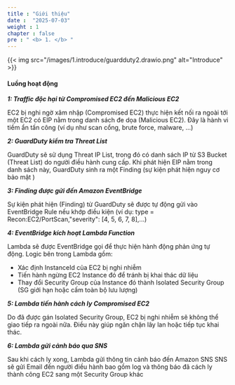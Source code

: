 ```yaml
---
title : "Giới thiệu"
date :  "2025-07-03" 
weight : 1 
chapter : false
pre : " <b> 1. </b> "
---
```

{{< img src="/images/1.introduce/guardduty2.drawio.png" alt="Introduce" >}} 

#### Luồng hoạt động

***1: Traffic độc hại từ Compromised EC2 đến Malicious EC2***

EC2 bị nghi ngờ xâm nhập (Compromised EC2) thực hiện kết nối ra ngoài tới một EC2 có EIP nằm trong danh sách đe dọa (Malicious EC2). Đây là hành vi tiềm ẩn tấn công (ví dụ như scan cổng, brute force, malware, ...)

***2: GuardDuty kiểm tra Threat List***

GuardDuty sẽ sử dụng Threat IP List, trong đó có danh sách IP từ S3 Bucket (Threat List) do người điều hành cung cấp.
Khi phát hiện EIP nằm trong danh sách này, GuardDuty sinh ra một Finding (sự kiện phát hiện nguy cơ bảo mật )

***3: Finding được gửi đến Amazon EventBridge***

Sự kiện phát hiện (Finding) từ GuardDuty sẽ được tự động gửi vào EventBridge Rule nếu khớp điều kiện (ví dụ: type = Recon:EC2/PortScan,"severity": [4, 5, 6, 7, 8],...)

***4: EventBridge kích hoạt Lambda Function***

Lambda sẽ được EventBridge gọi để thực hiện hành động phản ứng tự động.
Logic bên trong Lambda gồm:
- Xác định InstanceId của EC2 bị nghi nhiễm
- Tiến hành ngừng EC2 Instance đó để tránh bị khai thác dữ liệu
- Thay đổi Security Group của Instance đó thành Isolated Security Group (SG giới hạn hoặc cấm toàn bộ lưu lượng) 

***5: Lambda tiến hành cách ly Compromised EC2***

Do đã được gán Isolated Security Group, EC2 bị nghi nhiễm sẽ không thể giao tiếp ra ngoài nữa.
Điều này giúp ngăn chặn lây lan hoặc tiếp tục khai thác.

***6: Lambda gửi cảnh báo qua SNS***

Sau khi cách ly xong, Lambda gửi thông tin cảnh báo đến Amazon SNS
SNS sẽ gửi Email đến người điều hành bao gồm log và thông báo đã cách ly thành công EC2 sang một Security Group khác
